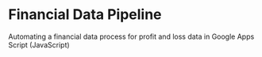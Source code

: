# Financial Data Pipeline
Automating a financial data process for profit and loss data in Google Apps Script (JavaScript)
